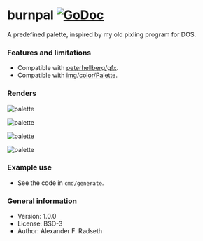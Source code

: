 # burnpal [![GoDoc](https://godoc.org/github.com/xyproto/burnpal?status.svg)](http://godoc.org/github.com/xyproto/burnpal)

A predefined palette, inspired by my old pixling program for DOS.

### Features and limitations

* Compatible with [peterhellberg/gfx](https://github.com/peterhellberg/gfx).
* Compatible with [img/color/Palette](https://golang.org/pkg/image/color/#Palette).

### Renders

![palette](img/palette.png)

![palette](img/burn-unsorted.png)

![palette](img/gfx-burn-palette.png)

![palette](img/gfx-burn-simplex.png)

### Example use

* See the code in `cmd/generate`.

### General information

* Version: 1.0.0
* License: BSD-3
* Author: Alexander F. Rødseth
